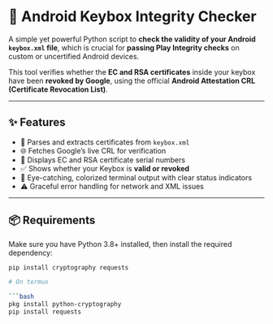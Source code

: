 # 🔐 Android Keybox Integrity Checker

A simple yet powerful Python script to **check the validity of your Android `keybox.xml` file**, which is crucial for **passing Play Integrity checks** on custom or uncertified Android devices.

This tool verifies whether the **EC and RSA certificates** inside your keybox have been **revoked by Google**, using the official **Android Attestation CRL (Certificate Revocation List)**.

---

## ✨ Features

- 🧩 Parses and extracts certificates from `keybox.xml`
- 🌐 Fetches Google’s live CRL for verification
- 🔎 Displays EC and RSA certificate serial numbers
- ✅ Shows whether your Keybox is **valid or revoked**
- 🎨 Eye-catching, colorized terminal output with clear status indicators
- ⚠️ Graceful error handling for network and XML issues

---

## 📦 Requirements

Make sure you have Python 3.8+ installed, then install the required dependency:

```bash
pip install cryptography requests

# On termux

```bash
pkg install python-cryptography
pip install requests
